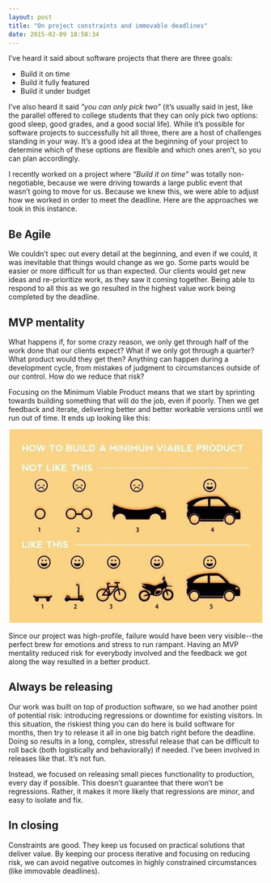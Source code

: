 ```yaml
---
layout: post
title: "On project constraints and immovable deadlines"
date: 2015-02-09 18:58:34
---
```


I’ve heard it said about software projects that there are three goals:

*   Build it on time
*   Build it fully featured
*   Build it under budget

I’ve also heard it said *"you can only pick two"* (it’s usually said in jest, like the parallel offered to college students that they can only pick two options: good sleep, good grades, and a good social life). While it’s possible for software projects to successfully hit all three, there are a host of challenges standing in your way. It’s a good idea at the beginning of your project to determine which of these options are flexible and which ones aren’t, so you can plan accordingly.

I recently worked on a project where *“Build it on time”* was totally non-negotiable, because we were driving towards a large public event that wasn’t going to move for us. Because we knew this, we were able to adjust how we worked in order to meet the deadline. Here are the approaches we took in this instance.

## Be Agile

We couldn’t spec out every detail at the beginning, and even if we could, it was inevitable that things would change as we go. Some parts would be easier or more difficult for us than expected. Our clients would get new ideas and re-prioritize work, as they saw it coming together. Being able to respond to all this as we go resulted in the highest value work being completed by the deadline.

## MVP mentality

What happens if, for some crazy reason, we only get through half of the work done that our clients expect? What if we only got through a quarter? What product would they get then? Anything can happen during a development cycle, from mistakes of judgment to circumstances outside of our control. How do we reduce that risk?

Focusing on the Minimum Viable Product means that we start by sprinting towards building something that will do the job, even if poorly. Then we get feedback and iterate, delivering better and better workable versions until we run out of time. It ends up looking like this:

<p style="text-align: center;">
  <img alt="" src="/assets/images/mvp.jpeg" />
</p>

Since our project was high-profile, failure would have been very visible--the perfect brew for emotions and stress to run rampant. Having an MVP mentality reduced risk for everybody involved and the feedback we got along the way resulted in a better product.

## Always be releasing

Our work was built on top of production software, so we had another point of potential risk: introducing regressions or downtime for existing visitors. In this situation, the riskiest thing you can do here is build software for months, then try to release it all in one big batch right before the deadline. Doing so results in a long, complex, stressful release that can be difficult to roll back (both logistically and behaviorally) if needed. I’ve been involved in releases like that. It’s not fun.

Instead, we focused on releasing small pieces functionality to production, every day if possible. This doesn’t guarantee that there won’t be regressions. Rather, it makes it more likely that regressions are minor, and easy to isolate and fix.

## In closing

Constraints are good. They keep us focused on practical solutions that deliver value. By keeping our process iterative and focusing on reducing risk, we can avoid negative outcomes in highly constrained circumstances (like immovable deadlines).